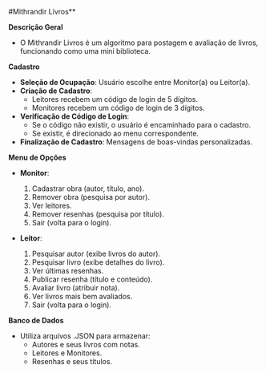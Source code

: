 #Mithrandir Livros**

**Descrição Geral**
- O Mithrandir Livros é um algoritmo para postagem e avaliação de livros, funcionando como uma mini biblioteca.

**Cadastro**
- **Seleção de Ocupação**: Usuário escolhe entre Monitor(a) ou Leitor(a).
- **Criação de Cadastro**:
  - Leitores recebem um código de login de 5 dígitos.
  - Monitores recebem um código de login de 3 dígitos.
- **Verificação de Código de Login**: 
  - Se o código não existir, o usuário é encaminhado para o cadastro.
  - Se existir, é direcionado ao menu correspondente.
- **Finalização de Cadastro**: Mensagens de boas-vindas personalizadas.

**Menu de Opções**
- **Monitor**:
  1. Cadastrar obra (autor, título, ano).
  2. Remover obra (pesquisa por autor).
  3. Ver leitores.
  4. Remover resenhas (pesquisa por título).
  5. Sair (volta para o login).
  
- **Leitor**:
  1. Pesquisar autor (exibe livros do autor).
  2. Pesquisar livro (exibe detalhes do livro).
  3. Ver últimas resenhas.
  4. Publicar resenha (título e conteúdo).
  5. Avaliar livro (atribuir nota).
  6. Ver livros mais bem avaliados.
  7. Sair (volta para o login).

**Banco de Dados**
- Utiliza arquivos .JSON para armazenar:
  - Autores e seus livros com notas.
  - Leitores e Monitores.
  - Resenhas e seus títulos.

